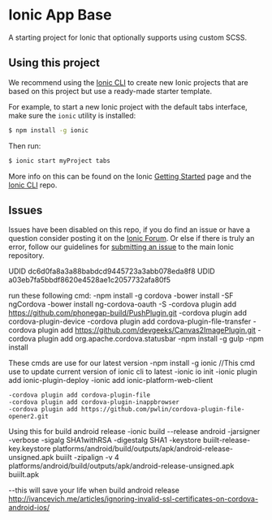 Ionic App Base
=====================

A starting project for Ionic that optionally supports using custom SCSS.

## Using this project

We recommend using the [Ionic CLI](https://github.com/driftyco/ionic-cli) to create new Ionic projects that are based on this project but use a ready-made starter template.

For example, to start a new Ionic project with the default tabs interface, make sure the `ionic` utility is installed:

```bash
$ npm install -g ionic
```

Then run:

```bash
$ ionic start myProject tabs
```

More info on this can be found on the Ionic [Getting Started](http://ionicframework.com/getting-started) page and the [Ionic CLI](https://github.com/driftyco/ionic-cli) repo.

## Issues
Issues have been disabled on this repo, if you do find an issue or have a question consider posting it on the [Ionic Forum](http://forum.ionicframework.com/).  Or else if there is truly an error, follow our guidelines for [submitting an issue](http://ionicframework.com/submit-issue/) to the main Ionic repository.

UDID dc6d0fa8a3a88babdcd9445723a3abb078eda8f8
UDID a03eb7fa5bbdf8620e4528ae1c2057732afa80f5

run these following cmd:
    -npm install -g cordova
    -bower install -SF ngCordova
    -bower install ng-cordova-oauth -S
    -cordova plugin add https://github.com/phonegap-build/PushPlugin.git
    -cordova plugin add cordova-plugin-device
    -cordova plugin add cordova-plugin-file-transfer
    -cordova plugin add https://github.com/devgeeks/Canvas2ImagePlugin.git
    -cordova plugin add org.apache.cordova.statusbar
    -npm install -g gulp
    -npm install

These cmds are use for our latest version
    -npm install -g ionic //This cmd use to update current version of ionic cli to latest
    -ionic io init
    -ionic plugin add ionic-plugin-deploy
    -ionic add ionic-platform-web-client

    -cordova plugin add cordova-plugin-file
    -cordova plugin add cordova-plugin-inappbrowser
    -cordova plugin add https://github.com/pwlin/cordova-plugin-file-opener2.git


Using this for build android release 
-ionic build --release android
-jarsigner -verbose -sigalg SHA1withRSA -digestalg SHA1 -keystore buiilt-release-key.keystore platforms/android/build/outputs/apk/android-release-unsigned.apk buiilt
-zipalign -v 4 platforms/android/build/outputs/apk/android-release-unsigned.apk buiilt.apk


--this will save your life when build android release 
http://ivancevich.me/articles/ignoring-invalid-ssl-certificates-on-cordova-android-ios/